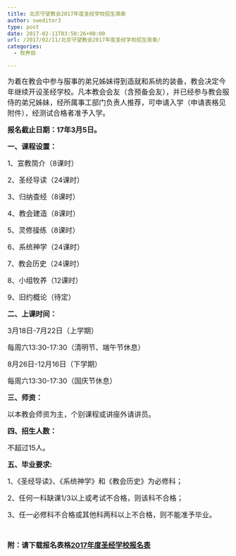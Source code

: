 ```yaml
---
title: 北京守望教会2017年度圣经学校招生简章
author: sweditor3
type: post
date: 2017-02-11T03:50:26+00:00
url: /2017/02/11/北京守望教会2017年度圣经学校招生简章/
categories:
  - 牧养部

---
```

<span style="font-size: 12pt;">为着在教会中参与服事的弟兄姊妹得到造就和系统的装备，教会决定今年继续开设圣经学校。凡本教会会友（含预备会友），并已经参与教会服侍的弟兄姊妹，经所属事工部门负责人推荐，可申请入学（申请表格见附件），经测试合格者准予入学。</span>

**<span style="font-size: 12pt;">报名截止日期：17年3月5日。</span>**

**<span style="font-size: 12pt;">一、课程设置：</span>**

<span style="font-size: 12pt;">1、宣教简介（8课时）</span>

<span style="font-size: 12pt;">2、圣经导读（24课时）</span>

<span style="font-size: 12pt;">3、归纳查经（8课时）</span>

<span style="font-size: 12pt;">4、教会建造（8课时）</span>

<span style="font-size: 12pt;">5、灵修操练（8课时）</span>

<span style="font-size: 12pt;">6、系统神学（24课时）</span>

<span style="font-size: 12pt;">7、教会历史（24课时）</span>

<span style="font-size: 12pt;">8、小组牧养（12课时）</span>

<span style="font-size: 12pt;">9、旧约概论（待定）</span>

**<span style="font-size: 12pt;">二、上课时间：</span>**

<span style="font-size: 12pt;">3月18日-7月22日（上学期）</span>

<span style="font-size: 12pt;">每周六13:30-17:30（清明节、端午节休息）</span>

<span style="font-size: 12pt;">8月26日-12月16日（下学期）</p> 

<p>
  </span><span style="font-size: 12pt;">每周六13:30-17:30（国庆节休息）</span>
</p>

<p>
  <strong><span style="font-size: 12pt;">三、师资：</span></strong>
</p>

<p>
  <span style="font-size: 12pt;">以本教会师资为主，个别课程或讲座外请讲员。</span>
</p>

<p>
  <strong><span style="font-size: 12pt;">四、招生人数：</span></strong>
</p>

<p>
  <span style="font-size: 12pt;">不超过15人。</span>
</p>

<p>
  <strong><span style="font-size: 12pt;">五、毕业要求:</span></strong>
</p>

<p>
  <span style="font-size: 12pt;">1、《圣经导读》、《系统神学》和《教会历史》为必修科；</span>
</p>

<p>
  <span style="font-size: 12pt;">2、任何一科缺课1/3以上或考试不合格，则该科不合格；</span>
</p>

<p>
  <span style="font-size: 12pt;">3、任一必修科不合格或其他科两科以上不合格，则不能准予毕业。</span>
</p>

<p>
  &nbsp;
</p>

<p>
  <strong><span style="font-size: 12pt;">附：请下载报名表格<a href="http://t5.shwchurch.org/wp-content/uploads/2017/02/2017年度圣经学校报名表.zip">2017年度圣经学校报名表</a></span></strong>
</p>